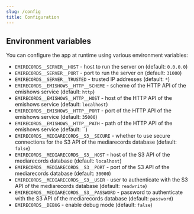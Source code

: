 ```yaml
---
slug: /config
title: Configuration
---
```


## Environment variables

You can configure the app at runtime using various environment variables:

- `EMIRECORDS__SERVER__HOST` -
  host to run the server on
  (default: `0.0.0.0`)
- `EMIRECORDS__SERVER__PORT` -
  port to run the server on
  (default: `31000`)
- `EMIRECORDS__SERVER__TRUSTED` -
  trusted IP addresses
  (default: `*`)
- `EMIRECORDS__EMISHOWS__HTTP__SCHEME` -
  scheme of the HTTP API of the emishows service
  (default: `http`)
- `EMIRECORDS__EMISHOWS__HTTP__HOST` -
  host of the HTTP API of the emishows service
  (default: `localhost`)
- `EMIRECORDS__EMISHOWS__HTTP__PORT` -
  port of the HTTP API of the emishows service
  (default: `35000`)
- `EMIRECORDS__EMISHOWS__HTTP__PATH` -
  path of the HTTP API of the emishows service
  (default: ``)
- `EMIRECORDS__MEDIARECORDS__S3__SECURE` -
  whether to use secure connections for the S3 API of the mediarecords database
  (default: `false`)
- `EMIRECORDS__MEDIARECORDS__S3__HOST` -
  host of the S3 API of the mediarecords database
  (default: `localhost`)
- `EMIRECORDS__MEDIARECORDS__S3__PORT` -
  port of the S3 API of the mediarecords database
  (default: `30000`)
- `EMIRECORDS__MEDIARECORDS__S3__USER` -
  user to authenticate with the S3 API of the mediarecords database
  (default: `readwrite`)
- `EMIRECORDS__MEDIARECORDS__S3__PASSWORD` -
  password to authenticate with the S3 API of the mediarecords database
  (default: `password`)
- `EMIRECORDS__DEBUG` -
  enable debug mode
  (default: `false`)
